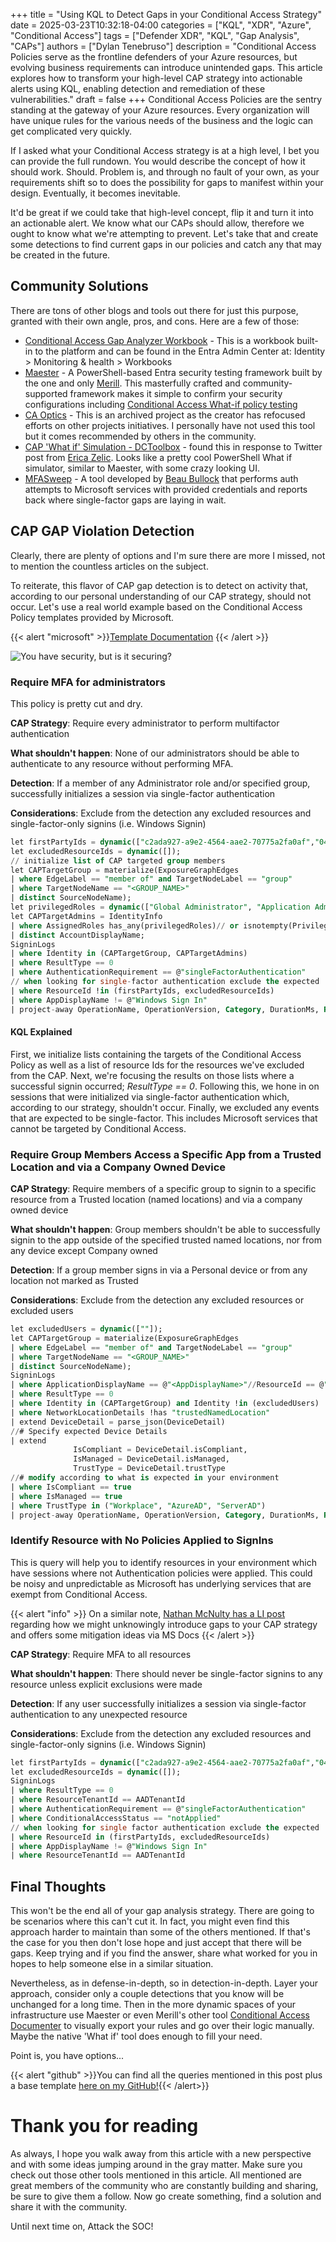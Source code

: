+++
title = "Using KQL to Detect Gaps in your Conditional Access Strategy"
date = 2025-03-23T10:32:18-04:00
categories = ["KQL", "XDR", "Azure", "Conditional Access"]
tags = ["Defender XDR", "KQL", "Gap Analysis", "CAPs"]
authors = ["Dylan Tenebruso"]
description = "Conditional Access Policies serve as the frontline defenders of your Azure resources, but evolving business requirements can introduce unintended gaps. This article explores how to transform your high-level CAP strategy into actionable alerts using KQL, enabling detection and remediation of these vulnerabilities."
draft = false
+++
Conditional Access Policies are the sentry standing at the gateway of your Azure resources. Every organization will have unique rules for the various needs of the business and the logic can get complicated very quickly.

If I asked what your Conditional Access strategy is at a high level, I bet you can provide the full rundown. You would describe the concept of how it should work. Should. Problem is, and through no fault of your own, as your requirements shift so to does the possibility for gaps to manifest within your design. Eventually, it becomes inevitable.

It'd be great if we could take that high-level concept, flip it and turn it into an actionable alert. We know what our CAPs should allow, therefore we ought to know what we're attempting to prevent. Let's take that and create some detections to find current gaps in our policies and catch any that may be created in the future.

## Community Solutions
There are tons of other blogs and tools out there for just this purpose, granted with their own angle, pros, and cons. Here are a few of those:
* [Conditional Access Gap Analyzer Workbook](https://learn.microsoft.com/en-us/entra/identity/monitoring-health/workbook-conditional-access-gap-analyzer) - This is a workbook built-in to the platform and can be found in the Entra Admin Center at:  Identity > Monitoring & health > Workbooks
* [Maester](https://maester.dev/) - A PowerShell-based Entra security testing framework built by the one and only [Merill](https://twitter.com/merill). This masterfully crafted and community-supported framework makes it simple to confirm your security configurations including [Conditional Access What-if policy testing](https://maester.dev/docs/ca-what-if)
* [CA Optics](https://github.com/jsa2/caOptics) - This is an archived project as the creator has refocused efforts on other projects initiatives. I personally have not used this tool but it comes recommended by others in the community.
* [CAP 'What if' Simulation - DCToolbox](https://danielchronlund.com/2023/11/24/conditional-access-what-if-simulation-with-powershell/) - found this in response to Twitter post from [Erica Zelic](https://twitter.com/IAMERICAbooted). Looks like a pretty cool PowerShell What if simulator, similar to Maester, with some crazy looking UI.
* [MFASweep](https://github.com/dafthack/MFASweep) - A tool developed by [Beau Bullock](https://twitter.com/dafthack) that performs auth attempts to Microsoft services with provided credentials and reports back where single-factor gaps are laying in wait.

## CAP GAP Violation Detection
Clearly, there are plenty of options and I'm sure there are more I missed, not to mention the countless articles on the subject.

To reiterate, this flavor of CAP gap detection is to detect on activity that, according to our personal understanding of our CAP strategy, should not occur. Let's use a real world example based on the Conditional Access Policy templates provided by Microsoft.

{{< alert "microsoft" >}}[Template Documentation](https://learn.microsoft.com/en-us/entra/identity/conditional-access/policy-old-require-mfa-admin) {{< /alert >}}


![You have security, but is it securing?](steward.gif)
 
### Require MFA for administrators
This policy is pretty cut and dry.

**CAP Strategy**: Require every administrator to perform multifactor authentication

**What shouldn't happen**: None of our administrators should be able to authenticate to any resource without performing MFA.

**Detection**: If a member of any Administrator role and/or specified group, successfully initializes a session via single-factor authentication

**Considerations**: Exclude from the detection any excluded resources and single-factor-only signins (i.e. Windows Signin)

```SQL
let firstPartyIds = dynamic(["c2ada927-a9e2-4564-aae2-70775a2fa0af","04436913-cf0d-4d2a-9cc6-2ffe7f1d3d1c"]);
let excludedResourceIds = dynamic([]);
// initialize list of CAP targeted group members
let CAPTargetGroup = materialize(ExposureGraphEdges
| where EdgeLabel == "member of" and TargetNodeLabel == "group"
| where TargetNodeName == "<GROUP_NAME>"
| distinct SourceNodeName);
let privilegedRoles = dynamic(["Global Administrator", "Application Administrator", "Authentication Administrator", "Billing Administrator", "Cloud Application Administrator", "Conditional Access Administrator", "Exchange Administrator", "Helpdesk Administrator", "Password Administrator", "Privileged Authentication Administrator", "Privileged Role Administrator", "Security Administrator", "SharePoint Administrator", "User Administrator"]);
let CAPTargetAdmins = IdentityInfo
| where AssignedRoles has_any(privilegedRoles)// or isnotempty(PrivilegedEntraPimRoles)
| distinct AccountDisplayName;
SigninLogs
| where Identity in (CAPTargetGroup, CAPTargetAdmins)
| where ResultType == 0
| where AuthenticationRequirement == @"singleFactorAuthentication"
// when looking for single-factor authentication exclude the expected
| where ResourceId !in (firstPartyIds, excludedResourceIds)
| where AppDisplayName != @"Windows Sign In"
| project-away OperationName, OperationVersion, Category, DurationMs, Resource, ResourceGroup, ProcessingTimeInMilliseconds
```

#### KQL Explained
First, we initialize lists containing the targets of the Conditional Access Policy as well as a list of resource Ids for the resources we've excluded from the CAP. Next, we're focusing the results on those lists where a successful signin occurred; *ResultType == 0*. Following this, we hone in on sessions that were initialized via single-factor authentication which, according to our strategy, shouldn't occur. Finally, we excluded any events that are expected to be single-factor. This includes Microsoft services that cannot be targeted by Conditional Access.

### Require Group Members Access a Specific App from a Trusted Location and via a Company Owned Device

**CAP Strategy**: Require members of a specific group to signin to a specific resource from a Trusted location (named locations) and via a company owned device

**What shouldn't happen**: Group members shouldn't be able to successfully signin to the app outside of the specified trusted named locations, nor from any device except Company owned

**Detection**: If a group member signs in via a Personal device or from any location not marked as Trusted

**Considerations**: Exclude from the detection any excluded resources or excluded users

```SQL
let excludedUsers = dynamic([""]);
let CAPTargetGroup = materialize(ExposureGraphEdges
| where EdgeLabel == "member of" and TargetNodeLabel == "group"
| where TargetNodeName == "<GROUP_NAME>"
| distinct SourceNodeName);
SigninLogs
| where ApplicationDisplayName == @"<AppDisplayName>"//ResourceId == @"<resourceId>"
| where ResultType == 0
| where Identity in (CAPTargetGroup) and Identity !in (excludedUsers)
| where NetworkLocationDetails !has "trustedNamedLocation"
| extend DeviceDetail = parse_json(DeviceDetail)
//# Specify expected Device Details
| extend
              IsCompliant = DeviceDetail.isCompliant,
              IsManaged = DeviceDetail.isManaged,
              TrustType = DeviceDetail.trustType
//# modify according to what is expected in your environment
| where IsCompliant == true
| where IsManaged == true              
| where TrustType in ("Workplace", "AzureAD", "ServerAD")
| project-away OperationName, OperationVersion, Category, DurationMs, Resource, ResourceGroup, ProcessingTimeInMilliseconds, DeviceDetail, NetworkLocationDetails
```

### Identify Resource with No Policies Applied to SignIns
This is query will help you to identify resources in your environment which have sessions where not Authentication policies were applied. This could be noisy and unpredictable as Microsoft has underlying services that are exempt from Conditional Access.

{{< alert "info" >}} On a similar note, [Nathan McNulty has a LI post](https://www.linkedin.com/posts/nathanmcnulty_this-is-a-fun-one-lets-say-you-have-activity-7298413919147016192-MwEk) regarding how we might unknowingly introduce gaps to your CAP strategy and offers some mitigation ideas via MS Docs {{< /alert >}}

**CAP Strategy**: Require MFA to all resources

**What shouldn't happen**: There should never be single-factor signins to any resource unless explicit exclusions were made

**Detection**: If any user successfully initializes a session via single-factor authentication to any unexpected resource

**Considerations**: Exclude from the detection any excluded resources and single-factor-only signins (i.e. Windows Signin)

```SQL
let firstPartyIds = dynamic(["c2ada927-a9e2-4564-aae2-70775a2fa0af","04436913-cf0d-4d2a-9cc6-2ffe7f1d3d1c"]);
let excludedResourceIds = dynamic([]);
SigninLogs
| where ResultType == 0
| where ResourceTenantId == AADTenantId
| where AuthenticationRequirement == @"singleFactorAuthentication"
| where ConditionalAccessStatus == "notApplied"
// when looking for single factor authentication exclude the expected
| where ResourceId in (firstPartyIds, excludedResourceIds)
| where AppDisplayName != @"Windows Sign In"
| where ResourceTenantId == AADTenantId
```

## Final Thoughts
This won't be the end all of your gap analysis strategy. There are going to be scenarios where this can't cut it. In fact, you might even find this approach harder to maintain than some of the others mentioned. If that's the case for you then don't lose hope and just accept that there will be gaps. Keep trying and if you find the answer, share what worked for you in hopes to help someone else in a similar situation.

Nevertheless, as in defense-in-depth, so in detection-in-depth. Layer your approach, consider only a couple detections that you know will be unchanged for a long time. Then in the more dynamic spaces of your infrastructure use Maester or even Merill's other tool [Conditional Access Documenter](https://idpowertoys.merill.net/ca) to visually export your rules and go over their logic manually. Maybe the native 'What if' tool does enough to fill your need.

Point is, you have options...

{{< alert "github" >}}You can find all the queries mentioned in this post plus a base template [here on my GitHub!](https://github.com/AttacktheSOC/Azure-SecOps/blob/main/KQL/ConditionalAccessPolicies/CAP-Gap-Detections.md){{< /alert>}}


# Thank you for reading

As always, I hope you walk away from this article with a new perspective and with some ideas jumping around in the gray matter. Make sure you check out those other tools mentioned in this article. All mentioned are great members of the community who are constantly building and sharing, be sure to give them a follow. Now go create something, find a solution and share it with the community.

Until next time on, Attack the SOC!
